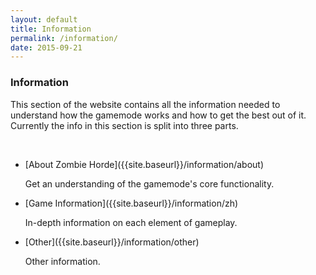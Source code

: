 ```yaml
---
layout: default
title: Information
permalink: /information/
date: 2015-09-21 
--- 
```


<h3>Information</h3>
<p>This section of the website contains all the information needed to understand how the gamemode works and how to get the best out of it. Currently the info in this section is split into three parts.</p>
<br>
<ul class="list-group">
  <li class="list-group-item">[About Zombie Horde]({{site.baseurl}}/information/about) <p>Get an understanding of the gamemode's core functionality.</p></li>
  <li class="list-group-item">[Game Information]({{site.baseurl}}/information/zh) <p>In-depth information on each element of gameplay.</p></li>
  <li class="list-group-item">[Other]({{site.baseurl}}/information/other)<p>Other information.</p></li>
</ul>